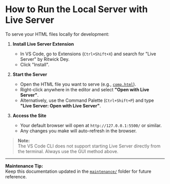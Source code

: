 # How to Run the Local Server with Live Server

To serve your HTML files locally for development:

1. **Install Live Server Extension**  
   - In VS Code, go to Extensions (`Ctrl+Shift+X`) and search for "Live Server" by Ritwick Dey.
   - Click "Install".

2. **Start the Server**  
   - Open the HTML file you want to serve (e.g., [`comp.html`](comp.html:1)).
   - Right-click anywhere in the editor and select **"Open with Live Server"**.
   - Alternatively, use the Command Palette (`Ctrl+Shift+P`) and type **"Live Server: Open with Live Server"**.

3. **Access the Site**  
   - Your default browser will open at `http://127.0.0.1:5500/` or similar.
   - Any changes you make will auto-refresh in the browser.

> **Note:**  
> The VS Code CLI does not support starting Live Server directly from the terminal. Always use the GUI method above.

---
**Maintenance Tip:**  
Keep this documentation updated in the [`maintenance/`](maintenance/) folder for future reference.